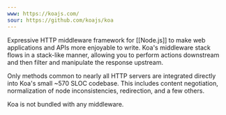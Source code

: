 ```yaml
---
www: https://koajs.com/
sour: https://github.com/koajs/koa
---
```

Expressive HTTP middleware framework for [[Node.js]] to make web applications and APIs more enjoyable to write. Koa's middleware stack flows in a stack-like manner, allowing you to perform actions downstream and then filter and manipulate the response upstream.

Only methods common to nearly all HTTP servers are integrated directly into Koa's small ~570 SLOC codebase. This includes content negotiation, normalization of node inconsistencies, redirection, and a few others.

Koa is not bundled with any middleware.